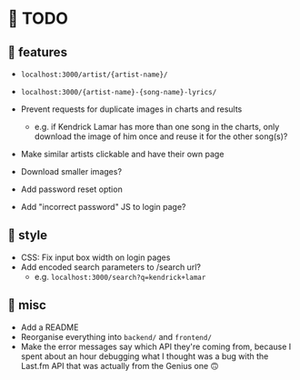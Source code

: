 # 🚧 TODO

## 🌟 features

- `localhost:3000/artist/{artist-name}/`
- `localhost:3000/{artist-name}-{song-name}-lyrics/`

- Prevent requests for duplicate images in charts and results
    - e.g. if Kendrick Lamar has more than one song in the charts, only
    download the image of him once and reuse it for the other song(s)?

- Make similar artists clickable and have their own page
- Download smaller images?

- Add password reset option
- Add "incorrect password" JS to login page?

## 🎨 style

- CSS: Fix input box width on login pages
- Add encoded search parameters to /search url?
    - e.g. `localhost:3000/search?q=kendrick+lamar`

## 🔀 misc

- Add a README
- Reorganise everything into `backend/` and `frontend/`
- Make the error messages say which API they're coming from, because I spent
about an hour debugging what I thought was a bug with the Last.fm API that was
actually from the Genius one 🙃
